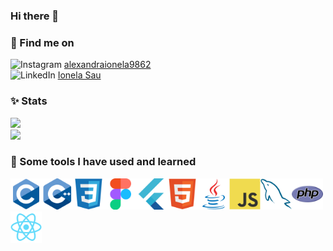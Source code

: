 ### Hi there 👋

<!--
**ionero12/ionero12** is a ✨ _special_ ✨ repository because its `README.md` (this file) appears on your GitHub profile.

Here are some ideas to get you started:

- 🔭 I’m currently working on ...
- 🌱 I’m currently learning ...
- 👯 I’m looking to collaborate on ...
- 🤔 I’m looking for help with ...
- 💬 Ask me about ...
- 📫 How to reach me: ...
- 😄 Pronouns: ...
- ⚡ Fun fact: ...
-->

### 🎀 Find me on
<img src = "https://upload.wikimedia.org/wikipedia/commons/thumb/e/e7/Instagram_logo_2016.svg/2048px-Instagram_logo_2016.svg.png" alt = "Instagram" width = "30px" height = "30px" /> [alexandraionela9862](https://www.instagram.com/alexandraionela9862/)<br>
<img src = "https://upload.wikimedia.org/wikipedia/commons/thumb/f/f8/LinkedIn_icon_circle.svg/800px-LinkedIn_icon_circle.svg.png" alt = "LinkedIn" width = "30px" height = "30px" /> [Ionela Sau](https://www.linkedin.com/in/ionela-sau-068a70202/)<br>

### ✨ Stats
<a href = "https://github.com/ionero12?tab=repositories">
  <img src = "https://github-readme-stats-git-masterrstaa-rickstaa.vercel.app/api?username=ionero12&count_private=true&show_icons=true&theme=dracula&include_all_commits=true" />
</a><br>
<a href = "https://github.com/ionero12?tab=repositories">
  <img src = "https://github-readme-stats-git-masterrstaa-rickstaa.vercel.app/api/top-langs/?username=ionero12&langs_count=10&count_private=true&theme=dracula&layout=compact&card_width=270" />
</a>

### 🚀 Some tools I have used and learned
<img height=50 
src="https://raw.githubusercontent.com/devicons/devicon/v2.15.1/icons/c/c-original.svg" /><img height=50 src="https://raw.githubusercontent.com/devicons/devicon/v2.15.1/icons/cplusplus/cplusplus-original.svg" /><img height=50 src="https://raw.githubusercontent.com/devicons/devicon/v2.15.1/icons/css3/css3-original.svg" /><img height=50 src="https://github.com/devicons/devicon/blob/v2.15.1/icons/figma/figma-original.svg" /><img height=50 src="https://github.com/devicons/devicon/blob/v2.15.1/icons/flutter/flutter-original.svg" /><img height=50 src="https://github.com/devicons/devicon/blob/v2.15.1/icons/html5/html5-original.svg" /><img height=50 src="https://github.com/devicons/devicon/blob/v2.15.1/icons/java/java-original.svg" /><img height=50 src="https://github.com/devicons/devicon/blob/v2.15.1/icons/javascript/javascript-original.svg" /><img height=50 src="https://github.com/devicons/devicon/blob/v2.15.1/icons/mysql/mysql-original.svg" /><img height=50 src="https://github.com/devicons/devicon/blob/v2.15.1/icons/php/php-original.svg" /><img height=50 src="https://github.com/devicons/devicon/blob/v2.15.1/icons/react/react-original.svg" />


